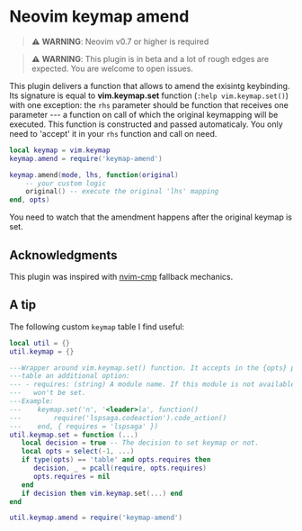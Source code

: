 # Neovim keymap amend

> :warning: **WARNING**: Neovim v0.7 or higher is required

> :warning: **WARNING**: This plugin is in beta and a lot of rough edges are
> expected. You are welcome to open issues.

This plugin delivers a function that allows to amend the exisintg keybinding.
Its signature is equal to **vim.keymap.set** function (`:help vim.keymap.set()`)
with one exception: the `rhs` parameter should be function that receives one
parameter --- a function on call of which the original keymapping will be
executed. This function is constructed and passed automaticaly.  You only need
to 'accept' it in your `rhs` function and call on need.

```lua
local keymap = vim.keymap
keymap.amend = require('keymap-amend')

keymap.amend(mode, lhs, function(original)
    -- your custom logic
    original() -- execute the original 'lhs' mapping
end, opts)
```

You need to watch that the amendment happens after the original keymap is set.

## Acknowledgments

This plugin was inspired with [nvim-cmp](https://github.com/hrsh7th/nvim-cmp)
fallback mechanics.

## A tip

The following custom `keymap` table I find useful:

```lua
local util = {}
util.keymap = {}

---Wrapper around vim.keymap.set() function. It accepts in the {opts} parameter
---table an additional option:
--- - requires: (string) A module name. If this module is not available the keymap
---   won't be set.
---Example:
---    keymap.set('n', '<leader>la', function()
---        require('lspsaga.codeaction').code_action()
---    end, { requires = 'lspsaga' })
util.keymap.set = function (...)
   local decision = true -- The decision to set keymap or not.
   local opts = select(-1, ...)
   if type(opts) == 'table' and opts.requires then
      decision, _ = pcall(require, opts.requires)
      opts.requires = nil
   end
   if decision then vim.keymap.set(...) end
end

util.keymap.amend = require('keymap-amend')
```
